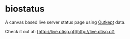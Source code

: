 # biostatus

A canvas based live server status page using [Outkept](https://github.com/apocas/outkept) data.

Check it out at: [http://live.ptisp.pt](http://live.ptisp.pt)
